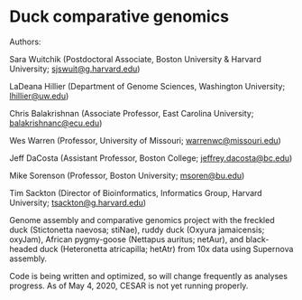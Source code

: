 # Duck comparative genomics

Authors:

Sara Wuitchik (Postdoctoral Associate, Boston University & Harvard University; sjswuit@g.harvard.edu)

LaDeana Hillier (Department of Genome Sciences, Washington University; lhillier@uw.edu)

Chris Balakrishnan (Associate Professor, East Carolina University; balakrishnanc@ecu.edu)

Wes Warren (Professor, University of Missouri; warrenwc@missouri.edu)

Jeff DaCosta (Assistant Professor, Boston College; jeffrey.dacosta@bc.edu)

Mike Sorenson (Professor, Boston University; msoren@bu.edu)

Tim Sackton (Director of Bioinformatics, Informatics Group, Harvard University; tsackton@g.harvard.edu)



Genome assembly and comparative genomics project with the freckled duck (Stictonetta naevosa; stiNae), ruddy duck (Oxyura jamaicensis; oxyJam), African pygmy-goose (Nettapus auritus; netAur), and black-headed duck (Heteronetta atricapilla; hetAtr) from 10x data using Supernova assembly.

Code is being written and optimized, so will change frequently as analyses progress. As of May 4, 2020, CESAR is not yet running properly.
